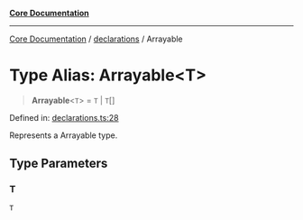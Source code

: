 [**Core Documentation**](../../README.md)

***

[Core Documentation](../../README.md) / [declarations](../README.md) / Arrayable

# Type Alias: Arrayable\<T\>

> **Arrayable**\<`T`\> = `T` \| `T`[]

Defined in: [declarations.ts:28](https://github.com/stonemjs/core/blob/3581a30de158e951ead319c3cc6abead0be9639f/src/declarations.ts#L28)

Represents a Arrayable type.

## Type Parameters

### T

`T`

